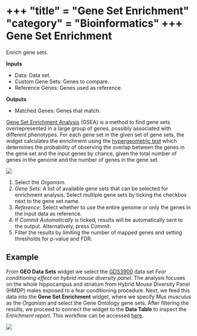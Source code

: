 +++
"title" = "Gene Set Enrichment"
"category" = "Bioinformatics"
+++
Gene Set Enrichment
===================

Enrich gene sets.

**Inputs**
- Data: Data set.
- Custom Gene Sets: Genes to compare.
- Reference Genes: Genes used as reference.

**Outputs**

- Matched Genes: Genes that match.


[Gene Set Enrichment Analysis](https://en.wikipedia.org/wiki/Gene_set_enrichment_analysis) (GSEA) is a method to find gene sets overrepresented in a large group of genes, possibly associated with different phenotypes. For each gene set in the given set of gene sets, the widget calculates the enrichment using the [hypergeometric test](https://en.wikipedia.org/wiki/Hypergeometric_distribution#Hypergeometric_test) which determines the probability of observing the overlap between the genes in the gene set and the input genes by chance, given the total number of genes in the genome and the number of genes in the gene set.

![](../images/gene_set_enrichment/Gene-Set-Enrichment-stamped.png)

1. Select the *Organism*.
2. *Gene Sets*: A list of available gene sets that can be selected for enrichment analysis. Select multiple gene sets by ticking the checkbox next to the gene set name.
3. *Reference*: Select whether to use the entire genome or only the genes in the input data as reference.
4. If *Commit Automatically* is ticked, results will be automatically sent to the output. Alternatively, press *Commit*.
5. Filter the results by limiting the number of mapped genes and setting thresholds for p-value and FDR.

Example
-------

From **GEO Data Sets** widget we select the [GDS3900](https://pubmed.ncbi.nlm.nih.gov/21410935/) data set *Fear conditioning effect on hybrid mouse diversity panel*. The analysis focuses on the whole hippocampus and striatum from Hybrid Mouse Diversity Panel (HMDP) males exposed to a fear conditioning procedure. Next, we feed this data into the **Gene Set Enrichment** widget, where we specify *Mus musculus* as the *Organism* and select the Gene Ontology gene sets. After filtering the results, we proceed to connect the widget to the **Data Table** to inspect the *Enrichment report*. This workflow can be accessed [here](https://download.biolab.si/download/files/workflows/orange/bioinformatics_gsea.ows).



![](../images/gene_set_enrichment/Gene-Set-Enrichment-Example.png)


